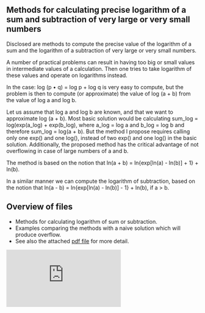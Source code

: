 ## Methods for calculating precise logarithm of a sum and subtraction of very large or very small numbers

Disclosed are methods to compute the precise value of the logarithm of a sum and the logarithm of a subtraction of very large or very small numbers.

A number of practical problems can result in having too big or small values in intermediate values of a calculation. Then one tries to take logarithm of these values and operate on logarithms instead.

In the case: log (p • q) = log p + log q is very easy to compute, but the problem is then to compute (or approximate) the value of log (a + b) from the value of log a and log b.

Let us assume that log a and log b are known, and that we want to approximate log (a + b).
Most basic solution would be calculating
sum_log = log(exp(a_log) + exp(b_log),
where a_log = log a and b_log = log b and therefore sum_log = log(a + b).
But the method I propose requires calling only one exp() and one log(), instead of two exp() and one log() in the basic solution.
Additionally, the proposed method has the critical advantage of not overflowing in case of large numbers of a and b.

The method is based on the notion that
ln(a + b) = ln{exp[ln(a) - ln(b)] + 1} + ln(b).

In a similar manner we can compute the logarithm of subtraction, based on the notion that
ln(a - b) = ln{exp[ln(a) - ln(b)] - 1} + ln(b), if a > b.

## Overview of files
* Methods for calculating logarithm of sum or subtraction.
* Examples comparing the methods with a naive solution which will produce overflow.
* See also the attached [pdf file](https://github.com/levitation/log-of-sum-and-subtraction/blob/master/Method%20for%20calculating%20precise%20logarithm%20of%20a%20sum%20and%20subtraction.pdf) for more detail.


[![Analytics](https://ga-beacon.appspot.com/UA-351728-28/log-of-sum-and-subtraction/README.md?pixel)](https://github.com/igrigorik/ga-beacon)
